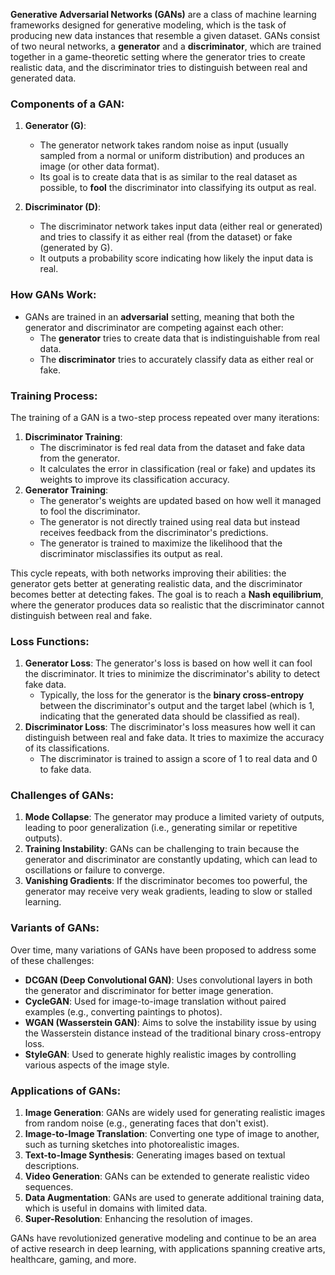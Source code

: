 **Generative Adversarial Networks (GANs)** are a class of machine learning frameworks designed for generative modeling, which is the task of producing new data instances that resemble a given dataset. GANs consist of two neural networks, a **generator** and a **discriminator**, which are trained together in a game-theoretic setting where the generator tries to create realistic data, and the discriminator tries to distinguish between real and generated data.

### Components of a GAN:

1.  **Generator (G)**:

    -   The generator network takes random noise as input (usually sampled from a normal or uniform distribution) and produces an image (or other data format).
    -   Its goal is to create data that is as similar to the real dataset as possible, to **fool** the discriminator into classifying its output as real.
2.  **Discriminator (D)**:

    -   The discriminator network takes input data (either real or generated) and tries to classify it as either real (from the dataset) or fake (generated by G).
    -   It outputs a probability score indicating how likely the input data is real.

### How GANs Work:

-   GANs are trained in an **adversarial** setting, meaning that both the generator and discriminator are competing against each other:
    -   The **generator** tries to create data that is indistinguishable from real data.
    -   The **discriminator** tries to accurately classify data as either real or fake.

### Training Process:

The training of a GAN is a two-step process repeated over many iterations:

1.  **Discriminator Training**:
    -   The discriminator is fed real data from the dataset and fake data from the generator.
    -   It calculates the error in classification (real or fake) and updates its weights to improve its classification accuracy.
2.  **Generator Training**:
    -   The generator's weights are updated based on how well it managed to fool the discriminator.
    -   The generator is not directly trained using real data but instead receives feedback from the discriminator's predictions.
    -   The generator is trained to maximize the likelihood that the discriminator misclassifies its output as real.

This cycle repeats, with both networks improving their abilities: the generator gets better at generating realistic data, and the discriminator becomes better at detecting fakes. The goal is to reach a **Nash equilibrium**, where the generator produces data so realistic that the discriminator cannot distinguish between real and fake.

### Loss Functions:

1.  **Generator Loss**: The generator's loss is based on how well it can fool the discriminator. It tries to minimize the discriminator's ability to detect fake data.
    -   Typically, the loss for the generator is the **binary cross-entropy** between the discriminator's output and the target label (which is 1, indicating that the generated data should be classified as real).
2.  **Discriminator Loss**: The discriminator's loss measures how well it can distinguish between real and fake data. It tries to maximize the accuracy of its classifications.
    -   The discriminator is trained to assign a score of 1 to real data and 0 to fake data.

### Challenges of GANs:

1.  **Mode Collapse**: The generator may produce a limited variety of outputs, leading to poor generalization (i.e., generating similar or repetitive outputs).
2.  **Training Instability**: GANs can be challenging to train because the generator and discriminator are constantly updating, which can lead to oscillations or failure to converge.
3.  **Vanishing Gradients**: If the discriminator becomes too powerful, the generator may receive very weak gradients, leading to slow or stalled learning.

### Variants of GANs:

Over time, many variations of GANs have been proposed to address some of these challenges:

-   **DCGAN (Deep Convolutional GAN)**: Uses convolutional layers in both the generator and discriminator for better image generation.
-   **CycleGAN**: Used for image-to-image translation without paired examples (e.g., converting paintings to photos).
-   **WGAN (Wasserstein GAN)**: Aims to solve the instability issue by using the Wasserstein distance instead of the traditional binary cross-entropy loss.
-   **StyleGAN**: Used to generate highly realistic images by controlling various aspects of the image style.

### Applications of GANs:

1.  **Image Generation**: GANs are widely used for generating realistic images from random noise (e.g., generating faces that don't exist).
2.  **Image-to-Image Translation**: Converting one type of image to another, such as turning sketches into photorealistic images.
3.  **Text-to-Image Synthesis**: Generating images based on textual descriptions.
4.  **Video Generation**: GANs can be extended to generate realistic video sequences.
5.  **Data Augmentation**: GANs are used to generate additional training data, which is useful in domains with limited data.
6.  **Super-Resolution**: Enhancing the resolution of images.

GANs have revolutionized generative modeling and continue to be an area of active research in deep learning, with applications spanning creative arts, healthcare, gaming, and more.